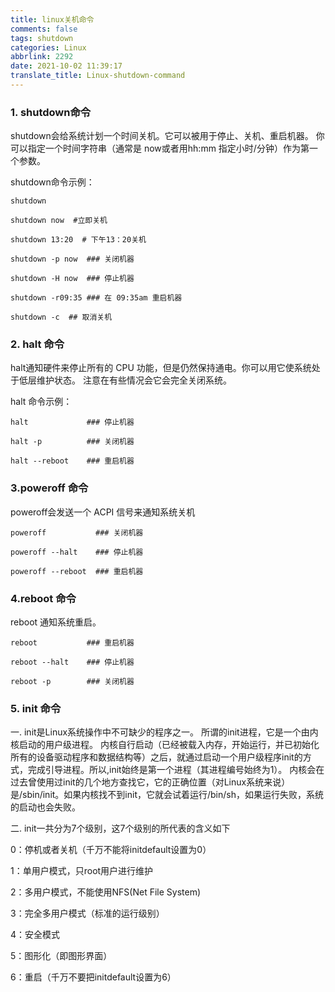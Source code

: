 ```yaml
---
title: linux关机命令
comments: false
tags: shutdown
categories: Linux
abbrlink: 2292
date: 2021-10-02 11:39:17
translate_title: Linux-shutdown-command
---
```

### 1. shutdown命令

shutdown会给系统计划一个时间关机。它可以被用于停止、关机、重启机器。
你可以指定一个时间字符串（通常是 now或者用hh:mm 指定小时/分钟）作为第一个参数。

shutdown命令示例：
```shell
shutdown

shutdown now  #立即关机

shutdown 13:20  # 下午13：20关机

shutdown -p now  ### 关闭机器

shutdown -H now  ### 停止机器      

shutdown -r09:35 ### 在 09:35am 重启机器

shutdown -c  ## 取消关机
```

### 2. halt 命令

halt通知硬件来停止所有的 CPU 功能，但是仍然保持通电。你可以用它使系统处于低层维护状态。
注意在有些情况会它会完全关闭系统。

halt 命令示例：
```shell
halt             ### 停止机器

halt -p          ### 关闭机器

halt --reboot    ### 重启机器
```

### 3.poweroff 命令
poweroff会发送一个 ACPI 信号来通知系统关机

```shell
poweroff           ### 关闭机器

poweroff --halt    ### 停止机器

poweroff --reboot  ### 重启机器
```

### 4.reboot 命令

reboot 通知系统重启。
```shell
reboot           ### 重启机器

reboot --halt    ### 停止机器

reboot -p        ### 关闭机器
```

### 5. init 命令
一. init是Linux系统操作中不可缺少的程序之一。
所谓的init进程，它是一个由内核启动的用户级进程。
内核自行启动（已经被载入内存，开始运行，并已初始化所有的设备驱动程序和数据结构等）之后，就通过启动一个用户级程序init的方式，完成引导进程。所以,init始终是第一个进程（其进程编号始终为1）。
内核会在过去曾使用过init的几个地方查找它，它的正确位置（对Linux系统来说）是/sbin/init。如果内核找不到init，它就会试着运行/bin/sh，如果运行失败，系统的启动也会失败。

二. init一共分为7个级别，这7个级别的所代表的含义如下

0：停机或者关机（千万不能将initdefault设置为0）

1：单用户模式，只root用户进行维护

2：多用户模式，不能使用NFS(Net File System)

3：完全多用户模式（标准的运行级别）

4：安全模式

5：图形化（即图形界面）

6：重启（千万不要把initdefault设置为6）
